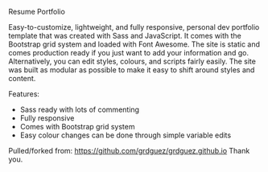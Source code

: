 Resume Portfolio

Easy-to-customize, lightweight, and fully responsive, personal dev portfolio template that was created with Sass and JavaScript. It comes with the Bootstrap grid system and loaded with Font Awesome. The site is static and comes production ready if you just want to add your information and go. Alternatively, you can edit styles, colours, and scripts fairly easily. The site was built as modular as possible to make it easy to shift around styles and content.

Features:

- Sass ready with lots of commenting
- Fully responsive
- Comes with Bootstrap grid system
- Easy colour changes can be done through simple variable edits

Pulled/forked from: https://github.com/grdguez/grdguez.github.io
Thank you.
